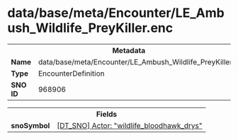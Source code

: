 <h1>data/base/meta/Encounter/LE_Ambush_Wildlife_PreyKiller.enc</h1><table><tr><th colspan="100%">Metadata</th></tr><tr><td><b>Name</b></td><td>data/base/meta/Encounter/LE_Ambush_Wildlife_PreyKiller.enc</td></tr><tr><td><b>Type</b></td><td>EncounterDefinition</td></tr><tr><td><b>SNO ID</b></td><td>968906</td></tr></table>

<table><tr><th colspan="100%">Fields</th></tr><tr><td><b>snoSymbol</b></td><td><a href="..\Actor\wildlife_bloodhawk_drys.acr">[DT_SNO] Actor: "wildlife_bloodhawk_drys"</a></td></tr></table>

